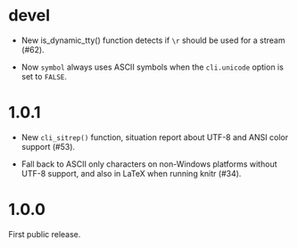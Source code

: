 
# devel

* New is_dynamic_tty() function detects if `\r` should be used for a
  stream (#62).

* Now `symbol` always uses ASCII symbols when the `cli.unicode` option is
  set to `FALSE`.

# 1.0.1

* New `cli_sitrep()` function, situation report about UTF-8 and ANSI
  color support (#53).

* Fall back to ASCII only characters on non-Windows platforms without
  UTF-8 support, and also in LaTeX when running knitr (#34).

# 1.0.0

First public release.
